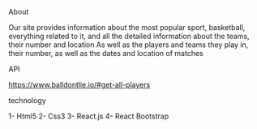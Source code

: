 About

Our site provides information about the most popular sport, basketball, everything related to it, and all the detailed information about the teams, their number and location As well as the players and teams they play in, their number, as well as the dates and location of matches

API

https://www.balldontlie.io/#get-all-players

technology

1- Html5
2- Css3
3- React.js
4- React Bootstrap
